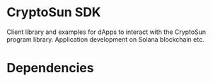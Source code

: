 # CryptoSun SDK
Client library and examples for dApps to interact with the CryptoSun program library. Application development on Solana blockchain etc.

# Dependencies
